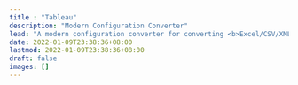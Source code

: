 ```yaml
---
title : "Tableau"
description: "Modern Configuration Converter"
lead: "A modern configuration converter for converting <b>Excel/CSV/XML</b> to multiple formats: <a href='https://developers.google.com/protocol-buffers/docs/proto3#json'><b>JSON (protojson)</b></a>, <a href='https://pkg.go.dev/google.golang.org/protobuf/encoding/prototext'><b>Text (prototext)</b></a>, and <a href='https://pkg.go.dev/google.golang.org/protobuf/encoding/protowire'><b>Wire (protowire)</b></a>. Powered by <a href='https://developers.google.com/protocol-buffers/docs/proto3'>Protobuf (proto3).</a>"
date: 2022-01-09T23:38:36+08:00
lastmod: 2022-01-09T23:38:36+08:00
draft: false
images: []
---
```

